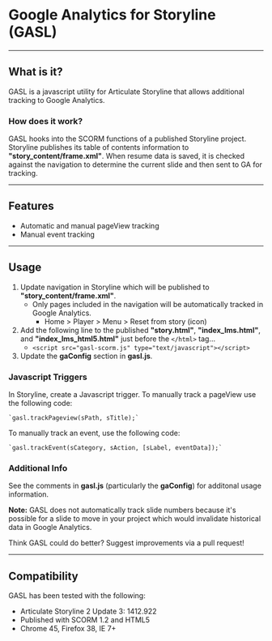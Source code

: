 # Google Analytics for Storyline (GASL)
----------------

## What is it?

GASL is a javascript utility for Articulate Storyline that allows additional tracking to Google Analytics.


### How does it work?

GASL hooks into the SCORM functions of a published Storyline project. Storyline publishes its table of contents information to **"story_content/frame.xml"**. When resume data is saved, it is checked against the navigation to determine the current slide and then sent to GA for tracking.

---------------

## Features

- Automatic and manual pageView tracking
- Manual event tracking

---------------

## Usage

1. Update navigation in Storyline which will be published to **"story_content/frame.xml"**.
   - Only pages included in the navigation will be automatically tracked in Google Analytics.
     - Home > Player > Menu > Reset from story (icon)
2. Add the following line to the published **"story.html"**, **"index_lms.html"**, and **"index_lms_html5.html"** just before the `</html>` tag...
   - `<script src="gasl-scorm.js" type="text/javascript"></script>`
3. Update the **gaConfig** section in **gasl.js**.

### Javascript Triggers

In Storyline, create a Javascript trigger. To manually track a pageView use the following code:

    `gasl.trackPageview(sPath, sTitle);`

To manually track an event, use the following code:

    `gasl.trackEvent(sCategory, sAction, [sLabel, eventData]);`

### Additional Info

See the comments in **gasl.js** (particularly the **gaConfig**) for additonal usage information.

**Note:** GASL does not automatically track slide numbers because it's possible for a slide to move in your project which would invalidate historical data in Google Analytics. 

Think GASL could do better? Suggest improvements via a pull request!

---------------

## Compatibility

GASL has been tested with the following:
- Articulate Storyline 2 Update 3: 1412.922 
- Published with SCORM 1.2 and HTML5
- Chrome 45, Firefox 38, IE 7+

